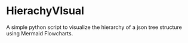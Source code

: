 # HierachyVIsual

A simple python script to visualize the hierarchy of a json tree structure using Mermaid Flowcharts.
